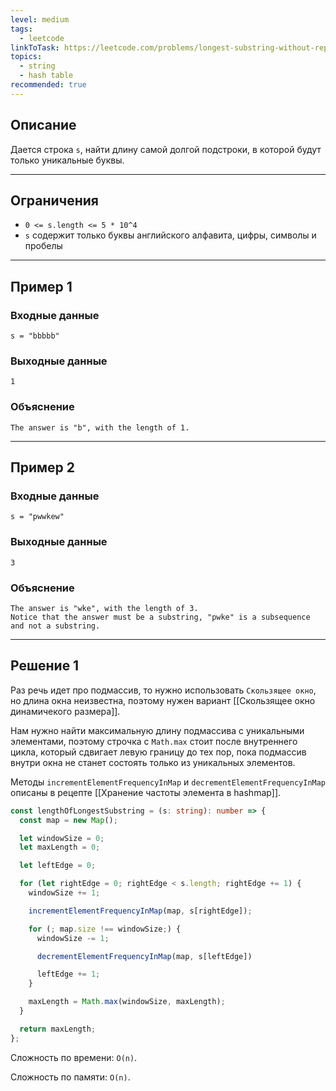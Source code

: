 ```yaml
---
level: medium
tags:
  - leetcode
linkToTask: https://leetcode.com/problems/longest-substring-without-repeating-characters/description/?source=submission-noac
topics:
  - string
  - hash table
recommended: true
---
```

## Описание

Дается строка `s`, найти длину самой долгой подстроки, в которой будут только уникальные буквы.

---
## Ограничения

- `0 <= s.length <= 5 * 10^4`
- `s` содержит только буквы английского алфавита, цифры, символы и пробелы

---
## Пример 1

### Входные данные

```
s = "bbbbb"
```
### Выходные данные

```
1
```
### Объяснение

```
The answer is "b", with the length of 1.
```

---
## Пример 2

### Входные данные

```
s = "pwwkew"
```
### Выходные данные

```
3
```
### Объяснение

```
The answer is "wke", with the length of 3.
Notice that the answer must be a substring, "pwke" is a subsequence and not a substring.
```

---
## Решение 1

Раз речь идет про подмассив, то нужно использовать `Скользящее окно`, но длина окна неизвестна, поэтому нужен вариант [[Скользящее окно динамичекого размера]].

Нам нужно найти максимальную длину подмассива с уникальными элементами, поэтому строчка с `Math.max` стоит после внутреннего цикла, который сдвигает левую границу до тех пор, пока подмассив внутри окна не станет состоять только из уникальных элементов.

Методы `incrementElementFrequencyInMap` и `decrementElementFrequencyInMap` описаны в рецепте [[Хранение частоты элемента в hashmap]].

```typescript
const lengthOfLongestSubstring = (s: string): number => {
  const map = new Map();

  let windowSize = 0;
  let maxLength = 0;

  let leftEdge = 0;

  for (let rightEdge = 0; rightEdge < s.length; rightEdge += 1) {
    windowSize += 1;

    incrementElementFrequencyInMap(map, s[rightEdge]);

    for (; map.size !== windowSize;) {
      windowSize -= 1;

      decrementElementFrequencyInMap(map, s[leftEdge])

      leftEdge += 1;
    }

    maxLength = Math.max(windowSize, maxLength);
  }

  return maxLength;
};
```

Сложность по времени: `O(n)`.

Сложность по памяти: `O(n)`.